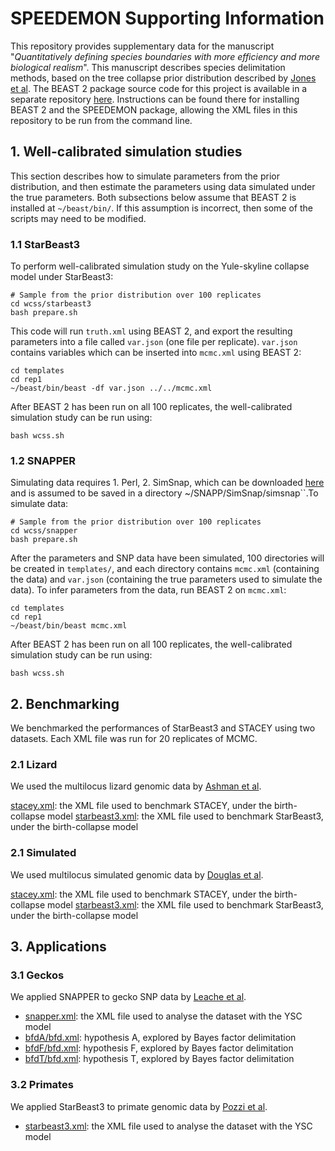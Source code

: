 # SPEEDEMON Supporting Information

This repository provides supplementary data for the manuscript "*Quantitatively defining species boundaries with more efficiency and  more biological realism*". This manuscript describes species delimitation methods, based on the tree collapse prior distribution described by [Jones et al](https://link.springer.com/article/10.1007/s00285-016-1034-0). The BEAST 2 package source code for this project is available in a separate repository [here](https://github.com/rbouckaert/speedemon). Instructions can be found there for installing BEAST 2 and the SPEEDEMON package, allowing the XML files in this repository to be run from the command line.



## 1. Well-calibrated simulation studies

This section describes how to simulate parameters from the prior distribution, and then estimate the parameters using data simulated under the true parameters.  Both subsections below assume that BEAST 2 is installed at ``~/beast/bin/``. If this assumption is incorrect, then some of the scripts may need to be modified.

### 1.1 StarBeast3
To perform well-calibrated simulation study on the Yule-skyline collapse model under StarBeast3:

```
# Sample from the prior distribution over 100 replicates 
cd wcss/starbeast3
bash prepare.sh
```
This code will run ``truth.xml`` using BEAST 2, and export the resulting parameters into a file called ``var.json`` (one file per replicate). ``var.json`` contains variables which can be inserted into ``mcmc.xml`` using BEAST 2:

```
cd templates
cd rep1
~/beast/bin/beast -df var.json ../../mcmc.xml
```

After BEAST 2 has been run on all 100 replicates, the well-calibrated simulation study can be run using:

``
bash wcss.sh
``


### 1.2 SNAPPER

Simulating data requires 1. Perl, 2. SimSnap, which can be downloaded [here](https://github.com/BEAST2-Dev/SNAPP/tree/master/SimSnap)  and is assumed to be saved in a directory ~/SNAPP/SimSnap/simsnap``.To simulate data:
```
# Sample from the prior distribution over 100 replicates 
cd wcss/snapper
bash prepare.sh
```

After the parameters and SNP data have been simulated, 100 directories will be created in ``templates/``,  and each directory contains  ``mcmc.xml`` (containing the data) and ``var.json`` (containing the true parameters used to simulate the data). To infer parameters from the data, run BEAST 2 on ``mcmc.xml``:


```
cd templates
cd rep1
~/beast/bin/beast mcmc.xml
```

After BEAST 2 has been run on all 100 replicates, the well-calibrated simulation study can be run using:

``
bash wcss.sh
``

## 2. Benchmarking
We benchmarked the performances of StarBeast3 and STACEY using two datasets. Each XML file was run for 20 replicates of MCMC.


### 2.1 Lizard
We used the multilocus lizard genomic data by [Ashman et al](https://doi.org/10.1111/evo.13541).

[stacey.xml](https://github.com/jordandouglas/speedemon_SI/blob/main/efficiency/lizard/stacey.xml): the XML file used to benchmark STACEY, under the birth-collapse model
[starbeast3.xml](https://github.com/jordandouglas/speedemon_SI/blob/main/efficiency/lizard/starbeast3.xml): the XML file used to benchmark StarBeast3, under the birth-collapse model

### 2.1 Simulated
We used multilocus simulated genomic data by [Douglas et al](https://doi.org/10.1101/2021.10.06.463424).

[stacey.xml](https://github.com/jordandouglas/speedemon_SI/blob/main/efficiency/simulated/stacey.xml): the XML file used to benchmark STACEY, under the birth-collapse model
[starbeast3.xml](https://github.com/jordandouglas/speedemon_SI/blob/main/efficiency/simulated/starbeast3.xml): the XML file used to benchmark StarBeast3, under the birth-collapse model

## 3. Applications

### 3.1 Geckos
We applied SNAPPER to gecko SNP data by [Leache et al](https://doi.org/10.1093/sysbio/syu018).

- [snapper.xml](https://github.com/jordandouglas/speedemon_SI/blob/main/applications/leache/snapper.xml): the XML file used to analyse the  dataset with the YSC model
- [bfdA/bfd.xml](https://github.com/jordandouglas/speedemon_SI/blob/main/applications/leache/bfdA/bfd.xml): hypothesis A, explored by Bayes factor delimitation 
- [bfdF/bfd.xml](https://github.com/jordandouglas/speedemon_SI/blob/main/applications/leache/bfdF/bfd.xml): hypothesis F, explored by Bayes factor delimitation 
- [bfdT/bfd.xml](https://github.com/jordandouglas/speedemon_SI/blob/main/applications/leache/bfdT/bfd.xml): hypothesis T, explored by Bayes factor delimitation 


### 3.2 Primates
We applied StarBeast3 to primate genomic data by [Pozzi et al](https://doi.org/10.1186/1471-2148-14-72). 
- [starbeast3.xml](https://github.com/jordandouglas/speedemon_SI/blob/main/applications/pozzi/starbeast3.xml): the XML file used to analyse the  dataset with the YSC model
